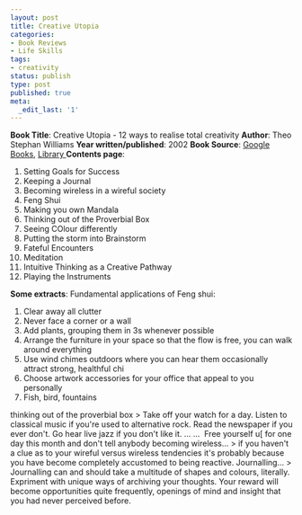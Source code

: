 ```yaml
---
layout: post
title: Creative Utopia
categories:
- Book Reviews
- Life Skills
tags:
- creativity
status: publish
type: post
published: true
meta:
  _edit_last: '1'
---
```

**Book Title**: Creative Utopia - 12 ways to realise total creativity **Author**: Theo Stephan Williams **Year written/published**: 2002 **Book Source**: [Google Books](http://books.google.com/books?id=4oM_AAAACAAJ&dq=creative+utopia), [Library ](http://vistaweb.nlb.gov.sg/cgi-bin/cw_cgi?fullRecord+19230+3002+11356493+1+0)**Contents page**:
1. Setting Goals for Success
2. Keeping a Journal
3. Becoming wireless in a wireful society
4. Feng Shui
5. Making you own Mandala
6. Thinking out of the Proverbial Box
7. Seeing COlour differently
8. Putting the storm into Brainstorm
9. Fateful Encounters
10. Meditation
11. Intuitive Thinking as a Creative Pathway
12. Playing the Instruments

**Some extracts**: Fundamental applications of Feng shui:
1. Clear away all clutter
2. Never face a corner or a wall
3. Add plants, grouping them in 3s whenever possible
4. Arrange the furniture in your space so that the flow is free, you can walk around everything
5. Use wind chimes outdoors where you can hear them occasionally attract strong, healthful chi
6. Choose artwork accessories for your office that appeal to you personally
7. Fish, bird, fountains

thinking out of the proverbial box > Take off your watch for a day. Listen to classical music if you're used to alternative rock. Read the newspaper if you ever don't. Go hear live jazz if you don't like it. ... ...  Free yourself u[ for one day this month and don't tell anybody
becoming wireless... > if you haven't a clue as to your wireful versus wireless tendencies it's probably because you have become completely accustomed to being reactive.
Journalling... > Journalling can and should take a multitude of shapes and colours, literally. Expriment with unique ways of archiving your thoughts. Your reward will become opportunities quite frequently, openings of mind and insight that you had never perceived before. 
